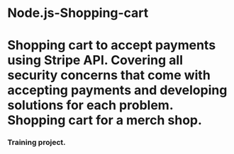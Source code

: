 # Node.js-Shopping-cart
<h1>Shopping cart to accept payments using Stripe API.  Covering all security concerns that come with accepting payments and developing solutions for each problem. Shopping cart for a merch shop.</h1>
<h3>Training project.</h3>
